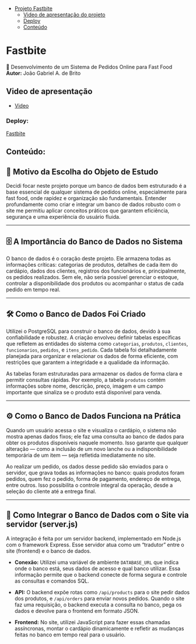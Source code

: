 
- [Projeto Fastbite](#Fastbite)
  - [Video de apresentação do projeto](#Video-de-apresentação)
  -  [Deploy](#Deploy)
    - [Conteúdo](#Conteúdo)

# Fastbite
🍔 Desenvolvimento de um Sistema de Pedidos Online para Fast Food  
**Autor:** João Gabriel A. de Brito

## Video de apresentação

- [Video](./Apresentação.mp4)

### Deploy:

[Fastbite](https://dablorr.github.io/Fastbite/)

## Conteúdo:
## 🎯 Motivo da Escolha do Objeto de Estudo  
Decidi focar neste projeto porque um banco de dados bem estruturado é a base essencial de qualquer sistema de pedidos online, especialmente para fast food, onde rapidez e organização são fundamentais. Entender profundamente como criar e integrar um banco de dados robusto com o site me permitiu aplicar conceitos práticos que garantem eficiência, segurança e uma experiência do usuário fluida.

---

## 🗄️ A Importância do Banco de Dados no Sistema  
O banco de dados é o coração deste projeto. Ele armazena todas as informações críticas: categorias de produtos, detalhes de cada item do cardápio, dados dos clientes, registros dos funcionários e, principalmente, os pedidos realizados. Sem ele, não seria possível gerenciar o estoque, controlar a disponibilidade dos produtos ou acompanhar o status de cada pedido em tempo real.

---

## 🛠️ Como o Banco de Dados Foi Criado  
Utilizei o PostgreSQL para construir o banco de dados, devido à sua confiabilidade e robustez. A criação envolveu definir tabelas específicas que refletem as entidades do sistema como `categorias`, `produtos`, `clientes`, `funcionarios`, `pedidos`, e `itens_pedido`. Cada tabela foi detalhadamente planejada para organizar e relacionar os dados de forma eficiente, com restrições que garantem a integridade e a qualidade da informação.

As tabelas foram estruturadas para armazenar os dados de forma clara e permitir consultas rápidas. Por exemplo, a tabela `produtos` contém informações sobre nome, descrição, preço, imagem e um campo importante que sinaliza se o produto está disponível para venda.

---

## ⚙️ Como o Banco de Dados Funciona na Prática  
Quando um usuário acessa o site e visualiza o cardápio, o sistema não mostra apenas dados fixos; ele faz uma consulta ao banco de dados para obter os produtos disponíveis naquele momento. Isso garante que qualquer alteração — como a inclusão de um novo lanche ou a indisponibilidade temporária de um item — seja refletida imediatamente no site.

Ao realizar um pedido, os dados desse pedido são enviados para o servidor, que grava todas as informações no banco: quais produtos foram pedidos, quem fez o pedido, forma de pagamento, endereço de entrega, entre outros. Isso possibilita o controle integral da operação, desde a seleção do cliente até a entrega final.

---

## 🔗 Como Integrar o Banco de Dados com o Site via servidor (server.js)  
A integração é feita por um servidor backend, implementado em Node.js com o framework Express. Esse servidor atua como um “tradutor” entre o site (frontend) e o banco de dados.  

- **Conexão:** Utilizei uma variável de ambiente `DATABASE_URL` que indica onde o banco está, seus dados de acesso e qual banco utilizar. Essa informação permite que o backend conecte de forma segura e controle as consultas e comandos SQL.

- **API:** O backend expõe rotas como `/api/products` para o site pedir dados dos produtos, e `/api/orders` para enviar novos pedidos. Quando o site faz uma requisição, o backend executa a consulta no banco, pega os dados e devolve para o frontend em formato JSON.

- **Frontend:** No site, utilizei JavaScript para fazer essas chamadas assíncronas, montar o cardápio dinamicamente e refletir as mudanças feitas no banco em tempo real para o usuário.
